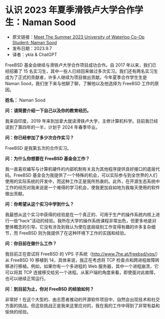 # 认识 2023 年夏季滑铁卢大学合作学生：Naman Sood

- 原文链接：[Meet The Summer 2023 University of Waterloo Co-Op Student: Naman Sood](https://freebsdfoundation.org/blog/meet-the-summer-2023-university-of-waterloo-co-op-student-naman-sood/)
- 发布日期：2023.9.7
- 译者：ykla & ChatGPT

FreeBSD 基金会继续与滑铁卢大学合作项目成功合作。自 2017 年以来，我们已经招募了 15 名实习生，其中一些人已经回来做过多次实习。我们还有两名实习生成为了正式的贡献者，许多人继续为项目做出贡献。今年夏季合作学生生是 Naman Sood，我们坐下来与他聊了聊，了解他以及他选择为 FreeBSD 工作的原因。

**姓名：** Naman Sood

**问：请简要介绍一下自己以及你的教育经历。**

我来自印度，2019 年来到加拿大就读滑铁卢大学，主修计算机科学。目前我已经读到了第四年的一半，计划于 2024 年春季毕业。

**问：你已经参加了多少次合作实习？**

FreeBSD 是我第五次的合作实习。

**问：为什么你想要在 FreeBSD 基金会工作？**

我一直喜欢编写与计算机硬件的内部机制有关且为其他程序提供良好接口的底层代码。FreeBSD 基金会为我提供了一个特殊的机会，可以实际参与到全世界的人们使用的实际系统的开发中，而这种工作正是我所热衷的。此外，在开源生态系统中工作的经历对我来说是一个难得的学习机会，使我更加自如地为我每天使用的软件做出贡献。

**问：你希望从这个实习中学到什么？**

我最想从这个实习中获得的经验是在一个真正的、可用于生产的操作系统内核上进行一些“hack”活动的经验。我所在大学的操作系统课程非常出色，但更多地是对整体概念的引导。它没有涉及到我认为使在底层级别工作变得有趣的许多复杂细节，而 FreeBSD 则为我提供了在这种环境下工作的实践和经验。

**问：你目前在做什么工作？**

我目前正在尝试将 FreeBSD 的 VPS 子系统（<http://www.7he.at/freebsd/vps/>）从 FreeBSD 10 移植到 14，具体来说，我正在考虑将 TCP 检查点和跨进程故障转移进行移植。例如，如果你有一个多进程的 Web 服务器，其中一个进程崩溃，它可以将其 TCP 连接移交给另一个进程。从客户端的角度来看，即使面对此故障，也可以继续正常运行。

**问：到目前为止，你对 FreeBSD 的经验如何？**

非常好！在这个大型的、由志愿者推动的开源软件项目中，自然会出现技术和社交方面的挑战。但这些挑战正是我来这里应对的，我在我的工作中得到了非常有益和愉快的经验。
